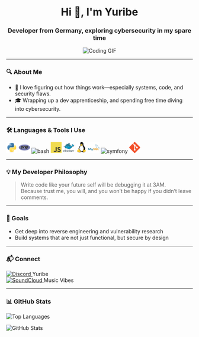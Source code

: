 <h1 align="center">Hi 👋, I'm Yuribe</h1>
<h3 align="center">Developer from Germany, exploring cybersecurity in my spare time</h3>

<p align="center">
  <img src="https://media0.giphy.com/media/v1.Y2lkPTc5MGI3NjExaThrdDVuM2M4aGozZDMxNDU5dmNiNmE2dTM3bnVzb2YwN2g0dDBtMSZlcD12MV9pbnRlcm5hbF9naWZfYnlfaWQmY3Q9Zw/3fBVaRM2c79TtXbyi6/giphy.gif" width="400" height="200" alt="Coding GIF" />
</p>

---

### 🔍 About Me

- 🧠 I love figuring out how things work—especially systems, code, and security flaws.  
- 🎓 Wrapping up a dev apprenticeship, and spending free time diving into cybersecurity.

---

### 🛠️ Languages & Tools I Use

<p align="left">
  <img src="https://raw.githubusercontent.com/devicons/devicon/master/icons/python/python-original.svg" alt="python" width="30"/>
  <img src="https://raw.githubusercontent.com/devicons/devicon/master/icons/php/php-original.svg" alt="php" width="30"/>
  <img src="https://www.vectorlogo.zone/logos/gnu_bash/gnu_bash-icon.svg" alt="bash" width="30"/>
  <img src="https://raw.githubusercontent.com/devicons/devicon/master/icons/javascript/javascript-original.svg" alt="javascript" width="30"/>
  <img src="https://raw.githubusercontent.com/devicons/devicon/master/icons/docker/docker-original-wordmark.svg" alt="docker" width="30"/>
  <img src="https://raw.githubusercontent.com/devicons/devicon/master/icons/linux/linux-original.svg" alt="linux" width="30"/>
  <img src="https://raw.githubusercontent.com/devicons/devicon/master/icons/mysql/mysql-original-wordmark.svg" alt="mysql" width="30"/>
  <img src="https://symfony.com/logos/symfony_black_03.svg" alt="symfony" width="30"/>
  <img src="https://raw.githubusercontent.com/devicons/devicon/master/icons/git/git-original.svg" alt="git" width="30"/>
</p>

---

### 💡 My Developer Philosophy

> Write code like your future self will be debugging it at 3AM.  
> Because trust me, you will, and you won’t be happy if you didn’t leave comments.

---

### 🎯 Goals

- Get deep into reverse engineering and vulnerability research  
- Build systems that are not just functional, but secure by design

---

### 📬 Connect

<p align="left">
  <a href="https://discord.com/" target="_blank">
    <img src="https://www.vectorlogo.zone/logos/discord/discord-icon.svg" alt="Discord" width="30" />
  </a> <span> Yuribe</span>  
  <br/>
  <a href="https://soundcloud.com/yuribe/sets/hardstyle" target="_blank">
    <img src="https://www.svgrepo.com/show/135807/soundcloud.svg" alt="SoundCloud" width="30" />
  </a> <span> Music Vibes</span>
</p>

---

### 📊 GitHub Stats

<p>
  <img src="https://github-readme-stats.vercel.app/api/top-langs?username=yuriibe&show_icons=true&layout=compact" alt="Top Languages"/>
</p>
<p>
  <img src="https://github-readme-stats.vercel.app/api?username=yuriibe&show_icons=true" alt="GitHub Stats"/>
</p>

